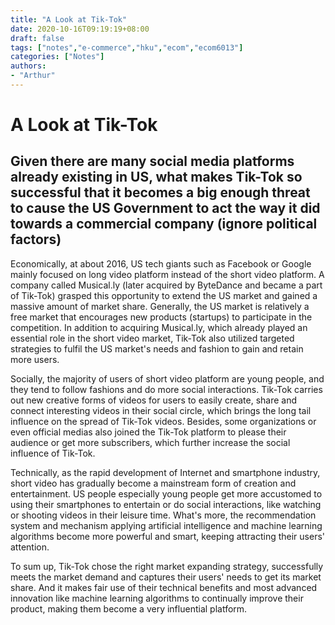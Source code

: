 ```yaml
---
title: "A Look at Tik-Tok"
date: 2020-10-16T09:19:19+08:00
draft: false
tags: ["notes","e-commerce","hku","ecom","ecom6013"]
categories: ["Notes"]
authors:
- "Arthur"
---
```


# A Look at Tik-Tok

## Given there are many social media platforms already existing in US, what makes Tik-Tok so successful that it becomes a big enough threat to cause the US Government to act the way it did towards a commercial company (ignore political factors)

Economically, at about 2016, US tech giants such as Facebook or Google mainly focused on long video platform instead of the short video platform. A company called Musical.ly (later acquired by ByteDance and became a part of Tik-Tok) grasped this opportunity to extend the US market and gained a massive amount of market share. Generally, the US market is relatively a free market that encourages new products (startups) to participate in the competition. In addition to acquiring Musical.ly, which already played an essential role in the short video market, Tik-Tok also utilized targeted strategies to fulfil the US market's needs and fashion to gain and retain more users.

Socially, the majority of users of short video platform are young people, and they tend to follow fashions and do more social interactions. Tik-Tok carries out new creative forms of videos for users to easily create, share and connect interesting videos in their social circle, which brings the long tail influence on the spread of Tik-Tok videos. Besides, some organizations or even official medias also joined the Tik-Tok platform to please their audience or get more subscribers, which further increase the social influence of Tik-Tok.

Technically, as the rapid development of Internet and smartphone industry, short video has gradually become a mainstream form of creation and entertainment. US people especially young people get more accustomed to using their smartphones to entertain or do social interactions, like watching or shooting videos in their leisure time. What's more, the recommendation system and mechanism applying artificial intelligence and machine learning algorithms become more powerful and smart, keeping attracting their users' attention.

To sum up, Tik-Tok chose the right market expanding strategy, successfully meets the market demand and captures their users' needs to get its market share. And it makes fair use of their technical benefits and most advanced innovation like machine learning algorithms to continually improve their product, making them become a very influential platform.
